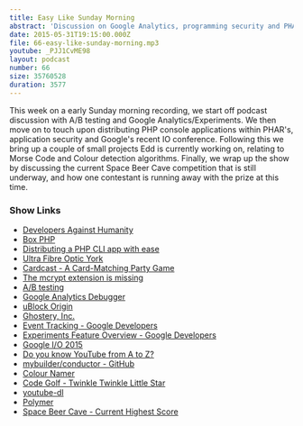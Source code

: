 ```yaml
---
title: Easy Like Sunday Morning
abstract: 'Discussion on Google Analytics, programming security and PHAR support'
date: 2015-05-31T19:15:00.000Z
file: 66-easy-like-sunday-morning.mp3
youtube: _PJJ1CvME98
layout: podcast
number: 66
size: 35760528
duration: 3577
---
```


This week on a early Sunday morning recording, we start off podcast discussion with A/B testing and Google Analytics/Experiments.
We then move on to touch upon distributing PHP console applications within PHAR's, application security and Google's recent IO conference.
Following this we bring up a couple of small projects Edd is currently working on, relating to Morse Code and Colour detection algorithms.
Finally, we wrap up the show by discussing the current Space Beer Cave competition that is still underway, and how one contestant is running away with the prize at this time. 

### Show Links

- [Developers Against Humanity](http://imgur.com/gallery/MhRaVCe)
- [Box PHP](http://box-project.org/)
- [Distributing a PHP CLI app with ease](http://moquet.net/blog/distributing-php-cli/)
- [Ultra Fibre Optic York](https://www.ultrafibreoptic.co.uk/)
- [Cardcast - A Card-Matching Party Game](https://www.cardcastgame.com/)
- [The mcrypt extension is missing](http://coolestguidesontheplanet.com/how-to-install-mcrypt-for-php-on-mac-osx-lion-10-7-development-server)
- [A/B testing](http://en.wikipedia.org/wiki/A/B_testing)
- [Google Analytics Debugger](https://chrome.google.com/webstore/detail/google-analytics-debugger/jnkmfdileelhofjcijamephohjechhna?hl=en)
- [uBlock Origin](https://chrome.google.com/webstore/detail/ublock-origin/cjpalhdlnbpafiamejdnhcphjbkeiagm?hl=en)
- [Ghostery, Inc.](https://www.ghostery.com/en/)
- [Event Tracking - Google Developers](https://developers.google.com/analytics/devguides/collection/gajs/eventTrackerGuide)
- [Experiments Feature Overview - Google Developers](https://developers.google.com/analytics/devguides/platform/experiments-overview)
- [Google I/O 2015](https://events.google.com/io2015/)
- [Do you know YouTube from A to Z?](https://youtube10.withgoogle.com)
- [mybuilder/conductor - GitHub](https://github.com/mybuilder/conductor)
- [Colour Namer](http://workshop.eddmann.com/colour-namer/)
- [Code Golf - Twinkle Twinkle Little Star](http://codegolf.stackexchange.com/questions/272/twinkle-twinkle-little-star/304#304)
- [youtube-dl](https://rg3.github.io/youtube-dl/)
- [Polymer](https://www.polymer-project.org/1.0/)
- [Space Beer Cave - Current Highest Score](https://twitter.com/EspadaV8/status/602796856880443392)
